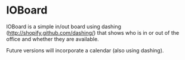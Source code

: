 IOBoard
=======

IOBoard is a simple in/out board using dashing (http://shopify.github.com/dashing/) 
that shows who is in or out of the office and whether they are available.

Future versions will incorporate a calendar (also using dashing).



